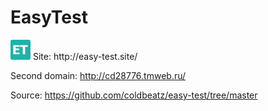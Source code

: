 # EasyTest
<img src="https://github.com/coldbeatz/easy-test/blob/main/favicon-32x32.png">
Site: http://easy-test.site/

Second domain: http://cd28776.tmweb.ru/


Source: https://github.com/coldbeatz/easy-test/tree/master
